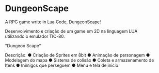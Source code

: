 # DungeonScape
A RPG game write in Lua Code, DungeonScape!


Desenvolvimento e criação de um game em 2D na linguagem LUA utilizando o emulador TIC-80.

"Dungeon Scape"

Descrição:
● Criação de Sprites em 8bit
● Animação de personagem
● Modelagem do mapa
● Sistema de colisão
● Coleta e armazenamento de Itens
● Inimigos que perseguem
● Menu e tela de inicio


